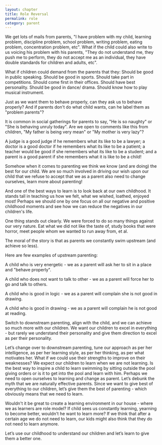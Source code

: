 ```yaml
---
layout: chapter
title: Role Reversal
permalink: role
category: parent
---
```


We get lots of mails from parents, "I have problem with my child, learning problem, discipline problem, school problem, writing problem, eating problem, concentration problem, etc". What if the child could also write to us voicing his problem with his parents, "They do not understand me, they push me to perform, they do not accept me as an individual, they have double standards for children and adults, etc".

What if children could demand from the parents that they: Should be good in public speaking. Should be good in sports. Should take part in competitions. Should come first in their offices. Should have best personality. Should be good in dance/ drama. Should know how to play musical instrument.

Just as we want them to behave properly, can they ask us to behave properly? And if parents don't do what child wants, can he label them as "problem parents"?

It is common in social gatherings for parents to say, "He is so naughty" or "She is behaving unruly today". Are we open to comments like this from children, "My father is being very mean" or "My mother is very lazy"?

A judge is a good judge if he remembers what its like to be a lawyer; a doctor is a good doctor if he remembers what its like to be a patient; a teacher would be good if she remembers what its like to be a student; and a parent is a good parent if she remembers what it is like to be a child!

Somehow when it comes to parenting we think we know (and are doing) the best for our child. We are so much involved in driving our wish upon our child that we refuse to accept that we as a parent also need to change ourselves, learn more about parenting!

And one of the best ways to learn is to look back at our own childhood. It stands tall in teaching us how we felt, what we wished, loathed, enjoyed most! Perhaps we should one by one focus on all our negative and positive childhood moments and see how we can reduce the negatives in our children's life.

One thing stands out clearly. We were forced to do so many things against our very nature. Eat what we did not like the taste of, study books that were horror, meet people whom we wanted to run away from, et al.

The moral of the story is that as parents we constantly swim upstream (and achieve so less).

Here are few examples of upstream parenting:

A child who is very energetic - we as a parent will ask her to sit in a place and "behave properly".

A child who does not want to talk to other - we as a parent will force her to go and talk to others.

A child who is good in logic - we as a parent will complain she is not good in drawing.

A child who is good in drawing - we as a parent will complain he is not good at reading.

Switch to downstream parenting, align with the child, and we can achieve so much more with our children. We want our children to excel in everything - but rarely we understand their personality and give them direction to excel as per their personality.

Let’s change over to downstream parenting, tune our approach as per her intelligence, as per her learning style, as per her thinking, as per what motivates her. What if we could use their strengths to improve on their weaknesses? We expect our children to learn when we are not learning. Is the best way to inspire a child to learn swimming by sitting outside the pool giving orders or is it to get into the pool and learn with him. Perhaps we need to open ourselves to learning and change as parent. Let’s debunk the myth that we are naturally effective parents. Since we want to give best of everything to our children, let’s give them the best of parenting - which obviously means that we need to learn.

Wouldn't it be great to create a learning environment in our house - where we as learners are role model? If child sees us constantly learning, yearning to become better, wouldn't he want to learn more? If we think that after a certain age we do not need to learn, our kids might also think that they do not need to learn anymore.

Let’s use our childhood to understand our children and let’s learn to give them a better one.